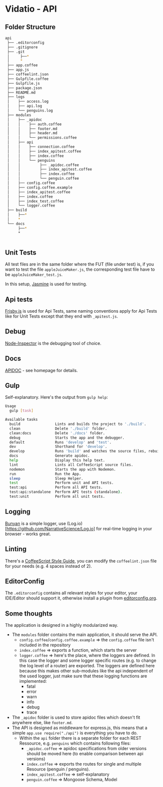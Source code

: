 # Vidatio - API

## Folder Structure

```sh
api
 ├── .editorconfig
 ├── .gitignore
 ├── .git
 │     ├──*
 │     *
 ├── app.coffee
 ├── app.js
 ├── coffeelint.json
 ├── Gulpfile.coffee
 ├── Gulpfile.js
 ├── package.json
 ├── README.md
 ├── logs
 │    ├── access.log
 │    ├── api.log
 │    └── penguins.log
 ├── modules
 │    ├── _apidoc                           
 │    │    ├── auth.coffee
 │    │    ├── footer.md
 │    │    ├── header.md
 │    │    └── permissions.coffee
 │    ├── api
 │    │    ├── connection.coffee
 │    │    ├── index_apitest.coffee
 │    │    ├── index.coffee
 │    │    └── penguins
 │    │         ├── _apidoc.coffee
 │    │         ├── index_apitest.coffee
 │    │         ├── index.coffee
 │    │         └── penguin.coffee
 │    ├── config.coffee
 │    ├── config.coffee.example
 │    ├── index_apitest.coffee
 │    ├── index.coffee
 │    ├── index_test.coffee
 │    └── logger.coffee
 ├── build
 │    ├──*
 │    *
 └── docs
      ├──*
      *
 
```

## Unit Tests
All test files are in the same folder where the FUT (file under test) is, if you want to test the file `appleJuiceMaker.js`, the corresponding test file have to be `appleJuiceMaker_test.js`.

In this setup, [Jasmine](http://jasmine.github.io/) is used for testing.

## Api tests
[Frisby.js](frisbyjs.com) is used for Api Tests, same naming conventions apply for Api Tests like for Unit Tests except that they end with `_apitest.js`. 

## Debug
[Node-Inspector](https://github.com/node-inspector/node-inspector) is the debugging tool of choice.

## Docs
[APIDOC](http://apidocjs.com/) - see homepage for details.

## Gulp
Self-explanatory. Here's the output from `gulp help`:

```sh
Usage
  gulp [task]

Available tasks
  build                Lints and builds the project to './build'.
  clean                Delete './build' folder.
  clean:docs           Delete './docs' folder.
  debug                Starts the app and the debugger.
  default              Runs 'develop' and 'test'.
  dev                  Shorthand for 'develop'.
  develop              Runs 'build' and watches the source files, rebuilds and starts tests on change, starts the debugger.
  docs                 Generate apidoc.
  help                 Display this help text.
  lint                 Lints all CoffeeScript source files.
  nodemon              Starts the app with Nodemon.
  run                  Run the App.
  sleep                Sleep Helper.
  test                 Perform unit and API tests.
  test:api             Perform all API tests.
  test:api:standalone  Perform API tests (standalone).
  test:unit            Perform all unit tests.
```

## Logging
[Bunyan](https://github.com/trentm/node-bunyan) is a simple logger, use (Log.io)[https://github.com/NarrativeScience/Log.io] for real-time logging in your browser - works great.

## Linting
There's a [CoffeeScript Style Guide](https://github.com/polarmobile/coffeescript-style-guide), you can modify the `coffeelint.json` file for your needs (e.g. 4 spaces instead of 2).

## EditorConfig
The `.editorconfig` contains all relevant styles for your editor, your IDE/Editor should support it, otherwise install a plugin from [editorconfig.org](http://editorconfig.org/).

## Some thoughts
The application is designed in a highly modularized way. 

* The `modules` folder contains the main application, it should serve the API.
    * `config.coffee`/`config.coffee.example` &rArr; the `config.coffee` file isn't included in the repository
    * `index.coffee` &rArr; exports a function, which starts the server
    * `logger.coffee` &rArr; here's the place, where the loggers are defined. In this case the logger and some logger specific routes (e.g. to change the log level of a router) are exported. The loggers are defined here because this makes other sub-modules like the api independent of the used logger, just make sure that these logging functions are implemented:
        * fatal
        * error
        * warn
        * info
        * debug
        * trace
* The `_apidoc` folder is used to store apidoc files which doesn't fit anywhere else, like `footer.md`.
* The API is designed as middleware for express.js, this means that a simple `app.use require("./api")` is everything you have to do. 
    * Within the `api` folder there is a separate folder for each REST Ressource, e.g. `penguins` which contains following files:
        * `_apidoc.coffee` &rArr; apidoc specifications from older versions should be moved here (to enable comparison between api versions)
        * `index.coffee` &rArr; exports the routes for single and multiple Resource (penguin / penguins).
        * `index_apitest.coffee` &rArr; self-explanatory
        * `penguin.coffee` &rArr; Mongoose Schema, Model
